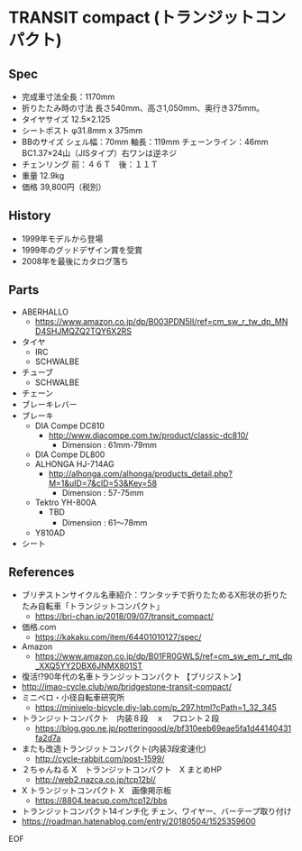 # TRANSIT compact (トランジットコンパクト)

## Spec

- 完成車寸法全長：1170mm
- 折りたたみ時の寸法 長さ540mm、高さ1,050mm、奥行き375mm。
- タイヤサイズ 12.5×2.125
- シートポスト φ31.8mm x 375mm
- BBのサイズ シェル幅：70mm   軸長：119mm チェーンライン：46mm BC1.37×24山（JISタイプ）右ワンは逆ネジ
- チェンリング 前：４６Ｔ　後：１１Ｔ
- 重量 12.9kg
- 価格 39,800円（税別）


## History

- 1999年モデルから登場
- 1999年のグッドデザイン賞を受賞
- 2008年を最後にカタログ落ち


## Parts

- ABERHALLO
    - https://www.amazon.co.jp/dp/B003PDN5II/ref=cm_sw_r_tw_dp_MND4SHJMQZQ2TQY6X2RS
- タイヤ
    - IRC
    - SCHWALBE
- チューブ
    - SCHWALBE
- チェーン
- ブレーキレバー
- ブレーキ
    - DIA Compe DC810
        - http://www.diacompe.com.tw/product/classic-dc810/
            - Dimension : 61mm-79mm
    - DIA Compe DL800
    - ALHONGA HJ-714AG
        - http://alhonga.com/alhonga/products_detail.php?M=1&uID=7&cID=53&Key=58
            - Dimension : 57-75mm
    - Tektro YH-800A
        - TBD
            - Dimension : 61～78mm
    - Y810AD
- シート

## References


- ブリヂストンサイクル名車紹介：ワンタッチで折りたためるX形状の折りたたみ自転車「トランジットコンパクト」
    - https://bri-chan.jp/2018/09/07/transit_compact/
- 価格.com
    - https://kakaku.com/item/64401010127/spec/
- Amazon
    - https://www.amazon.co.jp/dp/B01FR0GWLS/ref=cm_sw_em_r_mt_dp_XXQ5YY2DBX6JNMX801ST
- 復活!?90年代の名車トランジットコンパクト 【ブリジストン】
- http://imao-cycle.club/wp/bridgestone-transit-compact/
- ミニベロ・小径自転車研究所
    - https://minivelo-bicycle.diy-lab.com/p_297.html?cPath=1_32_345
- トランジットコンパクト　内装８段　ｘ　フロント２段
    - https://blog.goo.ne.jp/potteringood/e/bf310eeb69eae5fa1d44140431fa2d7a
- またも改造トランジットコンパクト(内装3段変速化)
    - http://cycle-rabbit.com/post-1599/
- ２ちゃんねる X　トランジットコンパクト　X まとめHP
    - http://web2.nazca.co.jp/tcp12bl/
- X トランジットコンパクト X　画像掲示板
    - https://8804.teacup.com/tcp12/bbs
- トランジットコンパクト14インチ化 チェン、ワイヤー、バーテープ取り付け
- https://roadman.hatenablog.com/entry/20180504/1525359600



EOF